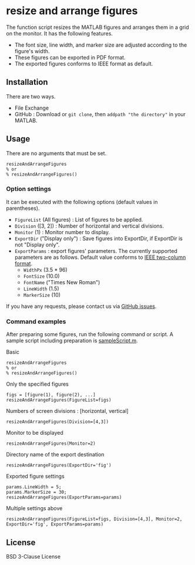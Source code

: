# resize and arrange figures

The function script resizes the MATLAB figures and arranges them in a grid on the monitor.
It has the following features.
- The font size, line width, and marker size are adjusted according to the figure's width.
- These figures can be exported in PDF format.
- The exported figures conforms to IEEE format as default.

## Installation
There are two ways.
- File Exchange
- GitHub : Download or `git clone`, then `addpath "the directory"` in your MATLAB.
    

## Usage
There are no arguments that must be set.
```
resizeAndArrangeFigures
% or
% resizeAndArrangeFigures()
```

### Option settings
It can be executed with the following options (default values in parentheses).

- `FigureList` (All figures) : List of figures to be applied.
- `Division` ([3, 2]) : Number of horizontal and vertical divisions.
- `Monitor` (1) : Monitor number to display.
- `ExportDir` ("Display only") : Save figures into ExportDir, if ExportDir is not "Display only".
- `ExportParams` : export figures' parameters.
    The currently supported parameters are as follows.
    Default value conforms to [IEEE two-column format](https://journals.ieeeauthorcenter.ieee.org/create-your-ieee-journal-article/create-graphics-for-your-article/file-formatting/).
    - `WidthPx` (3.5 * 96)
    - `FontSize` (10.0)
    - `FontName` ("Times New Roman")
    - `LineWidth` (1.5)
    - `MarkerSize` (10)

If you have any requests, please contact us via [GitHub issues](https://github.com/kimushun1101/resizeAndArrangeFigures/issues).


### Command examples

After preparing some figures, run the following command or script.
A sample script including preparation is [sampleScript.m](https://github.com/kimushun1101/resizeAndArrangeFigures/blob/main/sampleScript.m).

Basic
```
resizeAndArrangeFigures
% or
% resizeAndArrangeFigures()
```
Only the specified figures
```
figs = [figure(1), figure(2), ...]
resizeAndArrangeFigures(FigureList=figs)
```
Numbers of screen divisions : [horizontal, vertical]
```
resizeAndArrangeFigures(Division=[4,3])
```
Monitor to be displayed
```
resizeAndArrangeFigures(Monitor=2)
```
Directory name of the export destination
```
resizeAndArrangeFigures(ExportDir='fig')
```
Exported figure settings
```
params.LineWidth = 5;
params.MarkerSize = 30;
resizeAndArrangeFigures(ExportParams=params)
```
Multiple settings above
```
resizeAndArrangeFigures(FigureList=figs, Division=[4,3], Monitor=2, ExportDir='fig', ExportParams=params)
```

## License
BSD 3-Clause License
